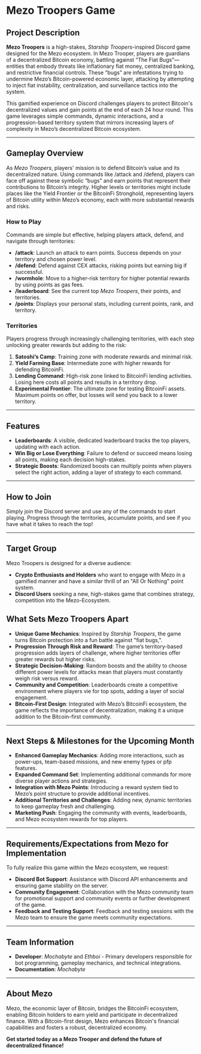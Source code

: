 # Mezo Troopers Game

## Project Description
**Mezo Troopers** is a high-stakes, *Starship Troopers*-inspired Discord game designed for the Mezo ecosystem. In Mezo Trooper, players are guardians of a decentralized Bitcoin economy, battling against “The Fiat Bugs”—entities that embody threats like inflationary fiat money, centralized banking, and restrictive financial controls. These “bugs” are infestations trying to undermine Mezo’s Bitcoin-powered economic layer, attacking by attempting to inject fiat instability, centralization, and surveillance tactics into the system.

This gamified experience on Discord challenges players to protect Bitcoin's decentralized values and gain points at the end of each 24 hour round. This game leverages simple commands, dynamic interactions, and a progression-based territory system that mirrors increasing layers of complexity in Mezo’s decentralized Bitcoin ecosystem.

---

## Gameplay Overview

As *Mezo Troopers*, players' mission is to defend Bitcoin’s value and its decentralized nature. Using commands like /attack and /defend, players can face off against these symbolic “bugs” and earn points that represent their contributions to Bitcoin’s integrity. Higher levels or territories might include places like the Yield Frontier or the BitcoinFi Stronghold, representing layers of Bitcoin utility within Mezo’s economy, each with more substantial rewards and risks.

### How to Play

Commands are simple but effective, helping players attack, defend, and navigate through territories:

- **/attack**: Launch an attack to earn points. Success depends on your territory and chosen power level.
- **/defend**: Defend against CEX attacks, risking points but earning big if successful.
- **/wormhole**: Move to a higher-risk territory for higher potential rewards by using points as gas fees.
- **/leaderboard**: See the current top *Mezo Troopers*, their points, and territories.
- **/points**: Displays your personal stats, including current points, rank, and territory.

### Territories

Players progress through increasingly challenging territories, with each step unlocking greater rewards but adding to the risk:

1. **Satoshi’s Camp**: Training zone with moderate rewards and minimal risk.
2. **Yield Farming Base**: Intermediate zone with higher rewards for defending BitcoinFi.
3. **Lending Command**: High-risk zone linked to BitcoinFi lending activities. Losing here costs all points and results in a territory drop.
4. **Experimental Frontier**: The ultimate zone for testing BitcoinFi assets. Maximum points on offer, but losses will send you back to a lower territory.

---

## Features

- **Leaderboards**: A visible, dedicated leaderboard tracks the top players, updating with each action.
- **Win Big or Lose Everything**: Failure to defend or succeed means losing all points, making each decision high-stakes.
- **Strategic Boosts**: Randomized boosts can multiply points when players select the right action, adding a layer of strategy to each command.

---

## How to Join

Simply join the Discord server and use any of the commands to start playing. Progress through the territories, accumulate points, and see if you have what it takes to reach the top!

---

## Target Group

Mezo Troopers is designed for a diverse audience:

- **Crypto Enthusiasts and Holders** who want to engage with Mezo in a gamified manner and have a similar thrill of an "All Or Nothing" point system.
- **Discord Users** seeking a new, high-stakes game that combines strategy, competition into the Mezo-Ecosystem.

## What Sets Mezo Troopers Apart

- **Unique Game Mechanics**: Inspired by *Starship Troopers*, the game turns Bitcoin protection into a fun battle against "fiat bugs,".
- **Progression Through Risk and Reward**: The game’s territory-based progression adds layers of challenge, where higher territories offer greater rewards but higher risks.
- **Strategic Decision-Making**: Random boosts and the ability to choose different power levels for attacks mean that players must constantly weigh risk versus reward.
- **Community and Competition**: Leaderboards create a competitive environment where players vie for top spots, adding a layer of social engagement.
- **Bitcoin-First Design**: Integrated with Mezo’s BitcoinFi ecosystem, the game reflects the importance of decentralization, making it a unique addition to the Bitcoin-first community.

---

## Next Steps & Milestones for the Upcoming Month

- **Enhanced Gameplay Mechanics**: Adding more interactions, such as power-ups, team-based missions, and new enemy types or pfp features.
- **Expanded Command Set**: Implementing additional commands for more diverse player actions and strategies.
- **Integration with Mezo Points**: Introducing a reward system tied to Mezo’s point structure to provide additional incentives.
- **Additional Territories and Challenges**: Adding new, dynamic territories to keep gameplay fresh and challenging.
- **Marketing Push**: Engaging the community with events, leaderboards, and Mezo ecosystem rewards for top players.

---

## Requirements/Expectations from Mezo for Implementation

To fully realize this game within the Mezo ecosystem, we request:

- **Discord Bot Support**: Assistance with Discord API enhancements and ensuring game stability on the server.
- **Community Engagement**: Collaboration with the Mezo community team for promotional support and community events or further development of the game.
- **Feedback and Testing Support**: Feedback and testing sessions with the Mezo team to ensure the game meets community expectations.

---

## Team Information

- **Developer**: *Mochabyte* and *Ethboi* - Primary developers responsible for bot programming, gameplay mechanics, and technical integrations.
- **Documentation**: *Mochabyte* 

---

## About Mezo

Mezo, the economic layer of Bitcoin, bridges the BitcoinFi ecosystem, enabling Bitcoin holders to earn yield and participate in decentralized finance. With a Bitcoin-first design, Mezo enhances Bitcoin's financial capabilities and fosters a robust, decentralized economy.

**Get started today as a Mezo Trooper and defend the future of decentralized finance!**
